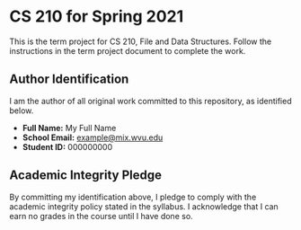 # CS 210 for Spring 2021

This is the term project for CS 210, File and Data Structures. Follow the instructions in the term project document to complete the work.

## Author Identification

I am the author of all original work committed to this repository, as identified below.

+ **Full Name:** My Full Name
+ **School Email:** example@mix.wvu.edu
+ **Student ID:** 000000000

## Academic Integrity Pledge

By committing my identification above, I pledge to comply with the academic integrity policy stated in the syllabus. I acknowledge that I can earn no grades in the course until I have done so.